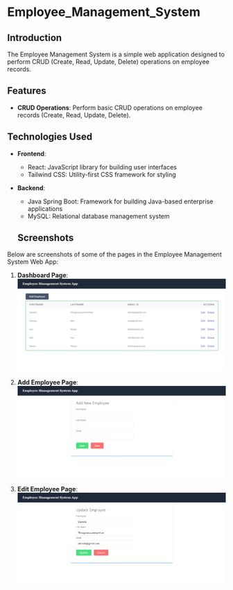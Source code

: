 # Employee_Management_System

## Introduction

The Employee Management System is a simple web application designed to perform CRUD (Create, Read, Update, Delete) operations on employee records.

## Features

- **CRUD Operations**: Perform basic CRUD operations on employee records (Create, Read, Update, Delete).

## Technologies Used

- **Frontend**:
  - React: JavaScript library for building user interfaces
  - Tailwind CSS: Utility-first CSS framework for styling

- **Backend**:
  - Java Spring Boot: Framework for building Java-based enterprise applications
  - MySQL: Relational database management system
 
  ## Screenshots

Below are screenshots of some of the pages in the Employee Management System Web App:

1. **Dashboard Page**:
   ![Dashboard Page](/ss/dashboard.png)

2. **Add Employee Page**:
   ![Add Employee Page](/ss/add-employee.png)

3. **Edit Employee Page**:
   ![Edit Employee Page](/ss/edit-employee.png)
